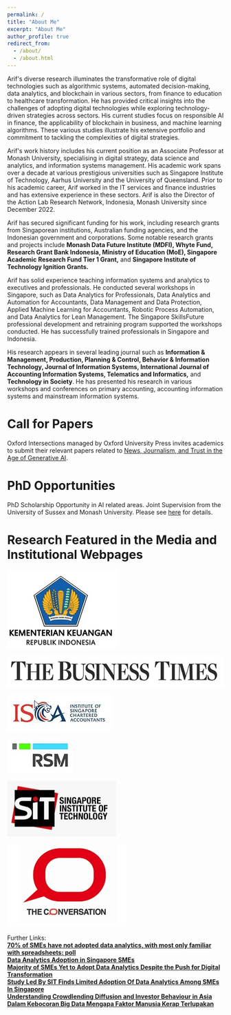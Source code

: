 ```yaml
---
permalink: /
title: "About Me"
excerpt: "About Me"
author_profile: true
redirect_from: 
  - /about/
  - /about.html
---
```


Arif's diverse research illuminates the transformative role of digital technologies such as algorithmic systems, automated decision-making, data analytics, and blockchain in various sectors, from finance to education to healthcare transformation. He has provided critical insights into the challenges of adopting digital technologies while exploring technology-driven strategies across sectors. His current studies focus on responsible AI in finance, the applicability of blockchain in business, and machine learning algorithms. These various studies illustrate his extensive portfolio and commitment to tackling the complexities of digital strategies.

Arif's work history includes his current position as an Associate Professor at Monash University, specialising in digital strategy, data science and analytics, and information systems management. His academic work spans over a decade at various prestigious universities such as Singapore Institute of Technology, Aarhus University and the University of Queensland. Prior to his academic career, Arif worked in the IT services and finance industries and has extensive experience in these sectors. Arif is also the Director of the Action Lab Research Network, Indonesia, Monash University since December 2022.

Arif has secured significant funding for his work, including research grants from Singaporean institutions, Australian funding agencies, and the Indonesian government and corporations. Some notable research grants and projects include **Monash Data Future Institute (MDFI), Whyte Fund, Research Grant Bank Indonesia, Ministry of Education (MoE), Singapore Academic Research Fund Tier 1 Grant,** and **Singapore Institute of Technology Ignition Grants.**

​Arif has solid experience teaching information systems and analytics to executives and professionals. He conducted several workshops in Singapore, such as Data Analytics for Professionals, Data Analytics and Automation for Accountants, Data Management and Data Protection, Applied Machine Learning for Accountants, Robotic Process Automation, and Data Analytics for Lean Management. The Singapore SkillsFuture professional development and retraining program supported the workshops conducted. He has successfully trained professionals in Singapore and Indonesia.

His research appears in several leading journal such as **Information & Management, Production, Planning & Control, Behavior & Information Technology, Journal of Information Systems, International Journal of Accounting Information Systems, Telematics and Informatics,** and **Technology in Society**. He has presented his research in various workshops and conferences on primary accounting, accounting information systems and mainstream information systems.

Call for Papers
======
Oxford Intersections managed by Oxford University Press invites academics to submit their relevant papers related to [News, Journalism, and Trust in the Age of Generative AI](https://academic.oup.com/intersections/pages/social-media).

PhD Opportunities
======
PhD Scholarship Opportunity in AI related areas. Joint Supervision from the University of Sussex and Monash University. Please see [here](https://wearepal.ai/jobs/monash) for details.

Research Featured in the Media and Institutional Webpages
======

![Kementerian Keuangan Republik Indonesia](/images/Media_KMK_.jpg)

![Busines Time](/images/Media_BT.jpg)

![ISCA](/images/Media_ISCA.jpg)

![RSM](/images/Media_RSM.jpg)

![SIT](/images/Media_SIT.jpg)

![TC](/images/TC.jpg)

Further Links:
<br>
<b>[70% of SMEs have not adopted data analytics, with most only familiar with spreadsheets: poll](https://www.businesstimes.com.sg/sme/70-of-smes-have-not-adopted-data-analytics-with-most-only-familiar-with-spreadsheets-poll)</b>
<br>
<b>[Data Analytics Adoption in Singapore SMEs](https://isca.org.sg/resource-library/business-insights/technology/data-analytics-adoption-in-singapore-smes)</b>
<br>
<b>[Majority of SMEs Yet to Adopt Data Analytics Despite the Push for Digital Transformation](https://www.rsm.global/singapore/news/majority-smes-yet-adopt-data-analytics-despite-push-digital-transformation)</b>
<br>
<b>[Study Led By SIT Finds Limited Adoption Of Data Analytics Among SMEs In Singapore](https://www.singaporetech.edu.sg/digitalnewsroom/study-led-by-sit-finds-limited-adoption-of-data-analytics-among-smes-in-singapore/)
<br>
<b>[Understanding Crowdlending Diffusion and Investor Behaviour in Asia](https://www.singaporetech.edu.sg/digitalnewsroom/understanding-crowdlending-diffusion-and-investor-behaviour-in-asia/)
<br>
<b>[Dalam Kebocoran Big Data Mengapa Faktor Manusia Kerap Terlupakan](https://theconversation.com/dalam-kebocoran-big-data-mengapa-faktor-manusia-kerap-terlupakan-172870)
